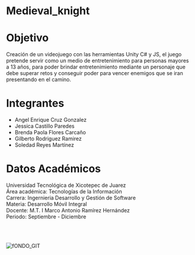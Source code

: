 #       Medieval_knight              


# Objetivo 

Creación de un videojuego con las herramientas Unity C# y JS, el juego pretende servir como un medio de entretenimiento para personas mayores a 13 años, para poder brindar entretenimiento mediante un personaje que debe superar retos y conseguir poder para vencer enemigos que se iran presentando en el camino.



# Integrantes

- Angel Enrique Cruz Gonzalez
- Jessica Castillo Paredes
- Brenda Paola Flores Carcaño
- Gilberto Rodriguez Ramirez
- Soledad Reyes Martínez


# Datos Académicos
Universidad Tecnológica de Xicotepec de Juarez
<br/>
Área académica: Tecnologías de la Información
<br/>
Carrera: Ingernieria Desarrollo y Gestión de Software
<br/>
Materia: Desarrollo Móvil Integral
<br/>
Docente: M.T. I Marco Antonio Ramírez Hernández
<br/>
Periodo: Septiembre - Diciembre

<br/>
<br/>

![fONDO_GIT](https://user-images.githubusercontent.com/88748978/196844512-67e6859d-bbe4-40b8-85d6-fc6546c42719.png)



